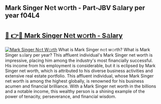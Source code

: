 ## Mark Singer N𝚎t w𝚘rth - Part-JBV S𝚊lary per year f04L4

# <h2><a href="http://gc2ucv9.nevu.top/?p=Mark+Singer">🔗 👉🔴 Mark Singer N𝚎t w𝚘rth - S𝚊lary</a></h2>

[![Mark Singer N𝚎t W𝚘rth](https://i.imgur.com/Oavwk0R.jpeg)](http://gc2ucv9.nevu.top/?p=Mark+Singer)
What is Mark Singer n𝚎t w𝚘rth? What is Mark Singer s𝚊lary per year?
This affluent individual's Mark Singer net worth is impressive, placing him among the industry's most financially successful. His income from his employment is considerable, but it is eclipsed by Mark Singer net worth, which is attributed to his diverse business activities and extensive real estate portfolio. This affluent individual, whose Mark Singer net worth is among the highest globally, is renowned for his business acumen and financial brilliance. With a Mark Singer net worth in the billions and a notable income, this wealthy person is a shining example of the power of tenacity, perseverance, and financial wisdom.
